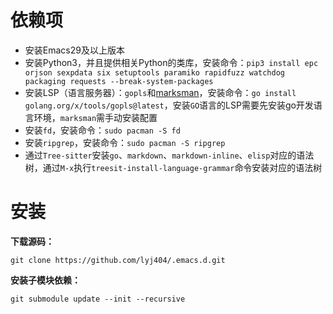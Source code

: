# 依赖项
* 安装Emacs29及以上版本
* 安装Python3，并且提供相关Python的类库，安装命令：`pip3 install epc orjson sexpdata six setuptools paramiko rapidfuzz watchdog packaging requests --break-system-packages`
* 安装LSP（语言服务器）：`gopls`和[marksman](https://github.com/artempyanykh/marksman/releases)，安装命令：`go install golang.org/x/tools/gopls@latest`，安装`GO`语言的LSP需要先安装go开发语言环境，`marksman`需手动安装配置
* 安装`fd`，安装命令：`sudo pacman -S fd`
* 安装`ripgrep`，安装命令：`sudo pacman -S ripgrep`
* 通过`Tree-sitter`安装`go`、`markdown`、`markdown-inline`、`elisp`对应的语法树，通过`M-x`执行`treesit-install-language-grammar`命令安装对应的语法树

# 安装
**下载源码：**
```
git clone https://github.com/lyj404/.emacs.d.git
```
**安装子模块依赖：**
```
git submodule update --init --recursive
```
